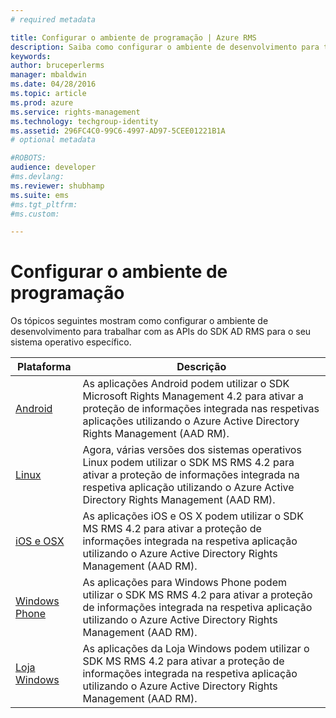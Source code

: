 ```yaml
---
# required metadata

title: Configurar o ambiente de programação | Azure RMS
description: Saiba como configurar o ambiente de desenvolvimento para trabalhar com as APIs do SDK AD RMS para o seu sistema operativo específico.
keywords:
author: bruceperlerms
manager: mbaldwin
ms.date: 04/28/2016
ms.topic: article
ms.prod: azure
ms.service: rights-management
ms.technology: techgroup-identity
ms.assetid: 296FC4C0-99C6-4997-AD97-5CEE01221B1A
# optional metadata

#ROBOTS:
audience: developer
#ms.devlang:
ms.reviewer: shubhamp
ms.suite: ems
#ms.tgt_pltfrm:
#ms.custom:

---
```


# Configurar o ambiente de programação

Os tópicos seguintes mostram como configurar o ambiente de desenvolvimento para trabalhar com as APIs do SDK AD RMS para o seu sistema operativo específico.

|Plataforma | Descrição|
|------|------------|
|[Android](android-sdk.md)| As aplicações Android podem utilizar o SDK Microsoft Rights Management 4.2 para ativar a proteção de informações integrada nas respetivas aplicações utilizando o Azure Active Directory Rights Management (AAD RM).|
|[Linux](linux-setup.md)|Agora, várias versões dos sistemas operativos Linux podem utilizar o SDK MS RMS 4.2 para ativar a proteção de informações integrada na respetiva aplicação utilizando o Azure Active Directory Rights Management (AAD RM).|
|[iOS e OSX](ios-sdk.md)|As aplicações iOS e OS X podem utilizar o SDK MS RMS 4.2 para ativar a proteção de informações integrada na respetiva aplicação utilizando o Azure Active Directory Rights Management (AAD RM).|
|[Windows Phone](windows-phone-apps.md)|As aplicações para Windows Phone podem utilizar o SDK MS RMS 4.2 para ativar a proteção de informações integrada na respetiva aplicação utilizando o Azure Active Directory Rights Management (AAD RM).|
|[Loja Windows](winrt-sdk.md)|As aplicações da Loja Windows podem utilizar o SDK MS RMS 4.2 para ativar a proteção de informações integrada na respetiva aplicação utilizando o Azure Active Directory Rights Management (AAD RM).|

 

 

 


<!--HONumber=Apr16_HO4-->


